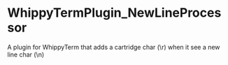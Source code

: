 # WhippyTermPlugin_NewLineProcessor
A plugin for WhippyTerm that adds a cartridge char (\r) when it see a new line char (\n)
